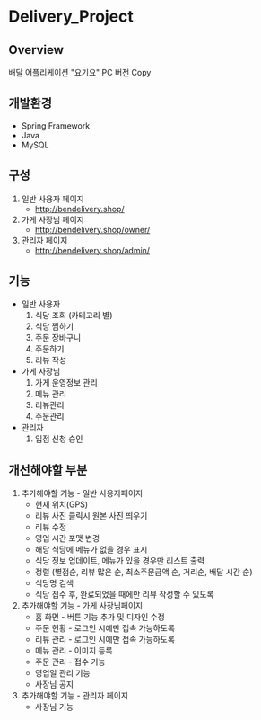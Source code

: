 # Delivery_Project

## Overview

배달 어플리케이션 "요기요" PC 버전 Copy

## 개발환경

* Spring Framework
* Java
* MySQL

## 구성
1. 일반 사용자 페이지
   - <http://bendelivery.shop/>
2. 가게 사장님 페이지
   - <http://bendelivery.shop/owner/>
3. 관리자 페이지
   - <http://bendelivery.shop/admin/>

## 기능

* 일반 사용자
  1. 식당 조회 (카테고리 별)
  2. 식당 찜하기
  3. 주문 장바구니
  4. 주문하기
  5. 리뷰 작성
* 가게 사장님
  1. 가게 운영정보 관리
  2. 메뉴 관리
  3. 리뷰관리
  4. 주문관리
* 관리자
  1. 입점 신청 승인

## 개선해야할 부분 

1. 추가해야할 기능 - 일반 사용자페이지
   - 현재 위치(GPS) 
   - 리뷰 사진 클릭시 원본 사진 띄우기
   - 리뷰 수정
   - 영업 시간 포맷 변경
   - 해당 식당에 메뉴가 없을 경우 표시 
   - 식당 정보 업데이트, 메뉴가 있을 경우만 리스트 출력
   - 정렬 (별점순, 리뷰 많은 순, 최소주문금액 순, 거리순, 배달 시간 순)
   - 식당명 검색 
   - 식당 접수 후, 완료되었을 때에만 리뷰 작성할 수 있도록 
2. 추가해야할 기능 - 가게 사장님페이지
   - 홈 화면 - 버튼 기능 추가 및 디자인 수정
   - 주문 현황 - 로그인 시에만 접속 가능하도록
   - 리뷰 관리 - 로그인 시에만 접속 가능하도록 
   - 메뉴 관리 - 이미지 등록
   - 주문 관리 - 접수 기능 
   - 영업일 관리 기능 
   - 사장님 공지
3. 추가해야할 기능 - 관리자 페이지
   * 사장님 기능